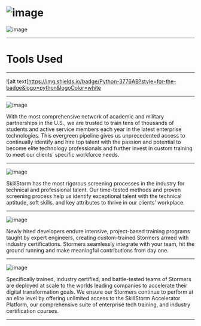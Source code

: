 # ![image](https://github.com/DJ322/SkillStorm/assets/72959116/10d7fbc1-61d5-4edc-9659-fcd27f9a4900)


![image](https://github.com/DJ322/SkillStorm/assets/72959116/c27b5de2-6705-4fea-966a-5c619a3d06be)
___________________________________________________________________________________________________

# Tools Used
___________________________________________________________________________________________________

![alt text]https://img.shields.io/badge/Python-3776AB?style=for-the-badge&logo=python&logoColor=white
___________________________________________________________________________________________________



![image](https://github.com/DJ322/SkillStorm/assets/72959116/a5af0bd9-e854-42da-8080-75da152f69dc)

With the most comprehensive network of academic and military partnerships in the U.S., we are trusted to train tens of thousands of students and active service members each year in the latest enterprise technologies. This evergreen pipeline gives us unprecedented access to continually identify and hire top talent with the passion and potential to become elite technology professionals and further invest in custom training to meet our clients’ specific workforce needs.
___________________________________________________________________________________________________

![image](https://github.com/DJ322/SkillStorm/assets/72959116/685144c4-6763-4143-b25d-4907335a3ca5)

SkillStorm has the most rigorous screening processes in the industry for technical and professional talent. Our time-tested methods and proven screening process help us identify exceptional talent with the technical aptitude, soft skills, and key attributes to thrive in our clients’ workplace.
___________________________________________________________________________________________________

![image](https://github.com/DJ322/SkillStorm/assets/72959116/0f20f7d2-0bab-4b6e-8284-4b32d125d00e)

Newly hired developers endure intensive, project-based training programs taught by expert engineers, creating custom-trained Stormers armed with industry certifications. Stormers seamlessly integrate with your team, hit the ground running and make meaningful contributions from day one.
___________________________________________________________________________________________________
![image](https://github.com/DJ322/SkillStorm/assets/72959116/c2e28f5e-4193-42c5-90b5-e7fed2494bbd)

Specifically trained, industry certified, and battle-tested teams of Stormers are deployed at scale to the worlds leading companies to accelerate their digital transformation goals. We ensure our Stormers continue to perform at an elite level by offering unlimited access to the SkillStorm Accelerator Platform, our comprehensive suite of enterprise tech training, and industry certification courses.
___________________________________________________________________________________________________
